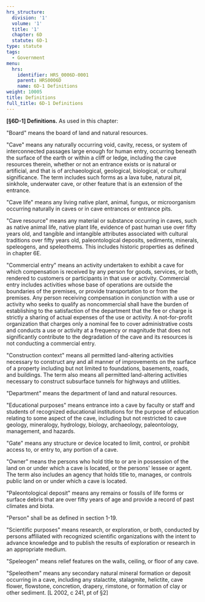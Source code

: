 ```yaml
---
hrs_structure:
  division: '1'
  volume: '1'
  title: '1'
  chapter: 6D
  statute: 6D-1
type: statute
tags:
  - Government
menu:
  hrs:
    identifier: HRS_0006D-0001
    parent: HRS0006D
    name: 6D-1 Definitions
weight: 10005
title: Definitions
full_title: 6D-1 Definitions
---
```

**[§6D-1] Definitions.** As used in this chapter:

"Board" means the board of land and natural resources.

"Cave" means any naturally occurring void, cavity, recess, or system of interconnected passages large enough for human entry, occurring beneath the surface of the earth or within a cliff or ledge, including the cave resources therein, whether or not an entrance exists or is natural or artificial, and that is of archaeological, geological, biological, or cultural significance. The term includes such forms as a lava tube, natural pit, sinkhole, underwater cave, or other feature that is an extension of the entrance.

"Cave life" means any living native plant, animal, fungus, or microorganism occurring naturally in caves or in cave entrances or entrance pits.

"Cave resource" means any material or substance occurring in caves, such as native animal life, native plant life, evidence of past human use over fifty years old, and tangible and intangible attributes associated with cultural traditions over fifty years old, paleontological deposits, sediments, minerals, speleogens, and speleothems. This includes historic properties as defined in chapter 6E.

"Commercial entry" means an activity undertaken to exhibit a cave for which compensation is received by any person for goods, services, or both, rendered to customers or participants in that use or activity. Commercial entry includes activities whose base of operations are outside the boundaries of the premises, or provide transportation to or from the premises. Any person receiving compensation in conjunction with a use or activity who seeks to qualify as noncommercial shall have the burden of establishing to the satisfaction of the department that the fee or charge is strictly a sharing of actual expenses of the use or activity. A not-for-profit organization that charges only a nominal fee to cover administrative costs and conducts a use or activity at a frequency or magnitude that does not significantly contribute to the degradation of the cave and its resources is not conducting a commercial entry.

"Construction context" means all permitted land-altering activities necessary to construct any and all manner of improvements on the surface of a property including but not limited to foundations, basements, roads, and buildings. The term also means all permitted land-altering activities necessary to construct subsurface tunnels for highways and utilities.

"Department" means the department of land and natural resources.

"Educational purposes" means entrance into a cave by faculty or staff and students of recognized educational institutions for the purpose of education relating to some aspect of the cave, including but not restricted to cave geology, mineralogy, hydrology, biology, archaeology, paleontology, management, and hazards.

"Gate" means any structure or device located to limit, control, or prohibit access to, or entry to, any portion of a cave.

"Owner" means the persons who hold title to or are in possession of the land on or under which a cave is located, or the persons' lessee or agent. The term also includes an agency that holds title to, manages, or controls public land on or under which a cave is located.

"Paleontological deposit" means any remains or fossils of life forms or surface debris that are over fifty years of age and provide a record of past climates and biota.

"Person" shall be as defined in section 1-19.

"Scientific purposes" means research, or exploration, or both, conducted by persons affiliated with recognized scientific organizations with the intent to advance knowledge and to publish the results of exploration or research in an appropriate medium.

"Speleogen" means relief features on the walls, ceiling, or floor of any cave.

"Speleothem" means any secondary natural mineral formation or deposit occurring in a cave, including any stalactite, stalagmite, helictite, cave flower, flowstone, concretion, drapery, rimstone, or formation of clay or other sediment. [L 2002, c 241, pt of §2]